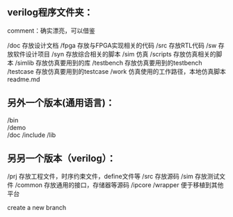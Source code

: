 ## verilog程序文件夹：

comment：确实漂亮，可以借鉴

/doc        存放设计文档
/fpga       存放与FPGA实现相关的代码
/src        存放RTL代码
/sw         存放软件设计项目
/syn        存放综合相关的脚本
/sim        仿真
    /scripts        存放仿真相关的脚本
    /simlib         存放仿真要用到的库
    /testbench      存放仿真要用到的testbench
    /testcase       存放仿真要用到的testcase
    /work           仿真使用的工作路径，本地仿真脚本
readme.md


## 另外一个版本(通用语言)：

/bin        
/demo       
/doc
/include
/lib

## 另另一个版本（verilog）：
/prj            存放工程文件，时序约束文件，define文件等
/src            存放源码
/sim            存放测试文件
    /common     存放通用的接口，存储器等源码
    /ipcore
    /wrapper    便于移植到其他平台

create a new branch 